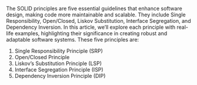 The SOLID principles are five essential guidelines that enhance software design, making code more maintainable and scalable. They include Single Responsibility, Open/Closed, Liskov Substitution, Interface Segregation, and Dependency Inversion. In this article, we’ll explore each principle with real-life examples, highlighting their significance in creating robust and adaptable software systems. These five principles are:

1. Single Responsibility Principle (SRP)
2. Open/Closed Principle
3. Liskov’s Substitution Principle (LSP)
4. Interface Segregation Principle (ISP)
5. Dependency Inversion Principle (DIP)
